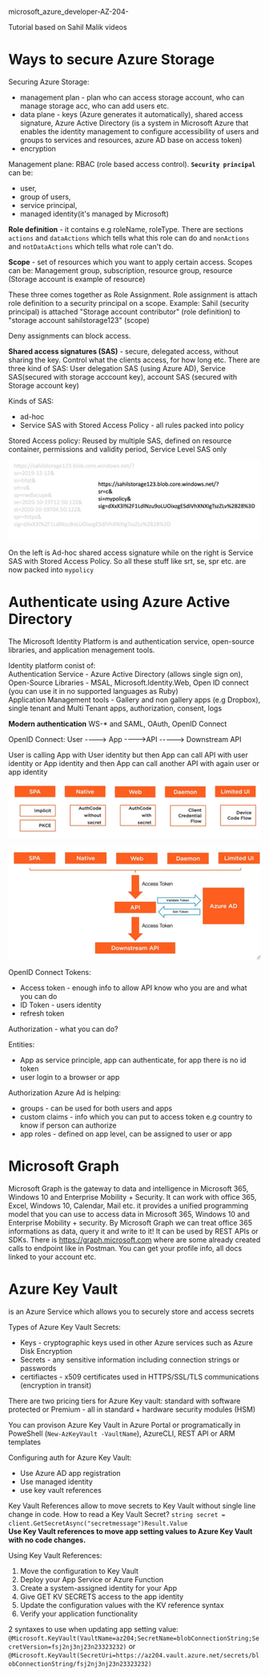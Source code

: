 microsoft_azure_developer-AZ-204-

Tutorial based on Sahil Malik videos

# Ways to secure Azure Storage

Securing Azure Storage:
* management plan - plan who can access storage account, who can manage storage acc, who can add users etc.
* data plane - keys (Azure generates it automatically), shared access signature, Azure Active Directory (is a system in Microsoft Azure that enables the identity management to configure accessibility of users and groups to services and resources, azure AD base on access token)
* encryption

Management plane: RBAC (role based access control).
<b>`Security principal`</b> can be:
* user, 
* group of users, 
* service principal, 
* managed identity(it's managed by Microsoft)

<b>Role definition</b> - it contains e.g roleName, roleType. There are sections `actions` and `dataActions` which tells what this role can do and `nonActions` and `notDataActions` which tells what role can't do.

<b>Scope</b> - set of resources which you want to apply certain access. Scopes can be: Management group, subscription, resource group, resource (Storage account is example of resource)

These three comes together as Role Assignment. Role assignment is attach role definition to a security principal on a scope. Example: Sahil (security principal) is attached "Storage account contributor" (role definition) to "storage account sahilstorage123" (scope)

Deny assignments can block access.

<b>Shared access signatures (SAS)</b> - secure, delegated access, without sharing the key. Control what the clients access, for how long etc.
There are three kind of SAS: User delegation SAS (using Azure AD), Service SAS(secured with storage acccount key), account SAS (secured with Storage account key)

Kinds of SAS:
* ad-hoc 
* Service SAS with Stored Access Policy - all rules packed into policy

Stored Access policy: Reused by multiple SAS, defined on resource container, permissions and validity period, Service Level SAS only

![alt text](https://github.com/michuW93/microsoft_azure_fundamentals/blob/master/az-204/images/sas.png?raw=true)

On the left is Ad-hoc shared access signature while on the right is Service SAS with Stored Access Policy. So all these stuff like srt, se, spr etc. are now packed into `mypolicy`

# Authenticate using Azure Active Directory
The Microsoft Identity Platform  is and authentication service, open-source libraries, and application menagement tools.

Identity platform conist of: <br/>
Authentication Service - Azure Active Directory (allows single sign on), <br/>
Open-Source Libraries - MSAL, Microsoft.Identity.Web, Open ID connect (you can use it in no supported languages as Ruby) <br/>
Application Management tools - Gallery and non gallery apps (e.g Dropbox), single tenant and Multi Tenant apps, authorization, consent, logs

<b>Modern authentication</b>
WS-* and SAML, OAuth, OpenID Connect

OpenID Connect:
User ----> App ---->API -----> Downstream API

User is calling App with User identity but then App can call API with user identity or App identity and then App can call another API with again user or app identity 

![alt text](https://github.com/michuW93/microsoft_azure_fundamentals/blob/master/az-204/images/openid_connect.png?raw=true)

![alt text](https://github.com/michuW93/microsoft_azure_fundamentals/blob/master/az-204/images/token_openid_connect.png?raw=true)

OpenID Connect Tokens:
* Access token - enough info to allow API know who you are and what you can do
* ID Token - users identity
* refresh token


Authorization - what you can do?

Entities:
* App as service principle, app can authenticate, for app there is no id token
* user login to a browser or app

Authorization Azure Ad is helping:
* groups - can be used for both users and apps
* custom claims - info which you can put to access token e.g country to know if person can authorize
* app roles - defined on app level, can be assigned to user or app


# Microsoft Graph
Microsoft Graph is the gateway to data and intelligence in Microsoft 365, Windows 10 and Enterprise Mobility + Security. It can work with office 365, Excel, Windows 10, Calendar, Mail etc. it provides a unified programming model that you can use to access data in Microsoft 365, Windows 10 and Enterprise Mobility + security. By Microsoft Graph we can treat office 365 informations as data, query it and write to it! It can be used by REST APIs or SDKs. There is https://graph.microsoft.com where are some already created calls to endpoint like in Postman. You can get your profile info, all docs linked to your account etc.

# Azure Key Vault
is an Azure Service which allows you to securely store and access secrets

Types of Azure Key Vault Secrets:
* Keys - cryptographic keys used in other Azure services such as Azure Disk Encryption
* Secrets - any sensitive information including connection strings or passwords
* certifiactes - x509 certificates used in HTTPS/SSL/TLS communications (encryption in transit)

There are two pricing tiers for Azure Key vault: standard with software protected or Premium - all in standard + hardware security modules (HSM)

You can provison Azure Key Vault in Azure Portal or programatically in PoweShell (`New-AzKeyVault -VaultName`), AzureCLI, REST API or ARM templates

Configuring auth for Azure Key Vault:
* Use Azure AD app registration
* Use managed identity
* use key vault references

Key Vault References allow to move secrets to Key Vault without single line change in code. How to read a Key Vault Secret? `string secret = client.GetSecretAsync("secretmessage")Result.Value` <br/>
<b>Use Key Vault references to move app setting values to Azure Key Vault with no code changes.</b>

Using Key Vault References:
1. Move the configuration to Key Vault </br>
2. Deploy your App Service or Azure Function </br>
3. Create a system-assigned identity for your App </br>
4. Give GET KV SECRETS access to the app identity </br>
5. Update the configuration values with the KV reference syntax </br>
6. Verify your application functionality

2 syntaxes to use when updating app setting value:
`@Microsoft.KeyVault(VaultName=az204;SecretName=blobConnectionString;SecretVersion=fsj2nj3nj23n23323232)` or `@Microsoft.KeyVault(SecretUri=https://az204.vault.azure.net/secrets/blobConnectionString/fsj2nj3nj23n23323232)`

